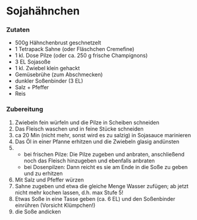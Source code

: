 # Sojahähnchen

### Zutaten

- 500g Hähnchenbrust geschnetzelt
- 1 Tetrapack Sahne (oder Fläschchen Cremefine)
- 1 kl. Dose Pilze (oder ca. 250 g frische Champignons)
- 3 EL Sojasoße
- 1 kl. Zwiebel klein gehackt
- Gemüsebrühe (zum Abschmecken)
- dunkler Soßenbinder (3 EL)
- Salz + Pfeffer
- Reis


### Zubereitung

1. Zwiebeln fein würfeln und die Pilze in Scheiben schneiden
2. Das Fleisch waschen und in feine Stücke schneiden
3. ca 20 Min (nicht mehr, sonst wird es zu salzig) in Sojasauce marinieren
4. Das Öl in einer Pfanne erhitzen und die Zwiebeln glasig andünsten
5. 
    - bei frischen Pilze:
      Die Pilze zugeben und anbraten, anschließend noch das Fleisch hinzugeben und ebenfalls anbraten
    - bei Dosenpilzen:
      Dann reicht es sie am Ende in die Soße zu geben und zu erhitzen
6. Mit Salz und Pfeffer würzen
7. Sahne zugeben und etwa die gleiche Menge Wasser zufügen; ab jetzt nicht mehr kochen lassen, d.h. max Stufe 5!
8. Etwas Soße in eine Tasse geben (ca. 6 EL) und den Soßenbinder einrühren (Vorsicht Klümpchen!)
9. die Soße andicken
